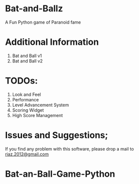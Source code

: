 Bat-and-Ballz
=============

A Fun Python game of Paranoid fame

Additional Information
======================
1. Bat and Ball v1
2. Bat and Ball v2

TODOs:
=========

1. Look and Feel
2. Performance
3. Level Advancement System
4. Scoring Widget
5. High Score Management


Issues and Suggestions;
=========================

If you find any problem with this software, please drop a mail to riaz.2012@gmail.com

# Bat-an-Ball-Game-Python
